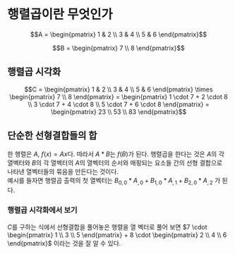 # 행렬곱이란 무엇인가

$$A = \begin{pmatrix}
1 & 2 \\
3 & 4 \\
5 & 6
\end{pmatrix}$$

$$B = \begin{pmatrix}
7 \\
8
\end{pmatrix}$$

## 행렬곱 시각화 
$$C = \begin{pmatrix}
1 & 2 \\
3 & 4 \\
5 & 6
\end{pmatrix} \times \begin{pmatrix}
7 \\
8
\end{pmatrix} = \begin{pmatrix}
1 \cdot 7 + 2 \cdot 8 \\
3 \cdot 7 + 4 \cdot 8 \\
5 \cdot 7 + 6 \cdot 8
\end{pmatrix} = \begin{pmatrix}
23 \\
53 \\
83
\end{pmatrix}$$

## 단순한 선형결합들의 합

한 행렬은 $A$, $f(x)=Ax$다. 따라서 $A*B$는 $f(B)$가 된다. 행렬곱을 한다는 것은 $A$의 각 열벡터와 $B$의 각 열벡터의 $A$의 열벡터의 순서와 매핑되는 요소들 간의 선형 결합으로 나타낸 열벡터들의 묶음을 만든다는 것이다.  
예시를 들자면 행렬곱 출력의 첫 열벡터는 $B_{0,0} * A_{,0} + B_{1,0} * A_{,1} + B_{2,0} * A_{,2}$ 가 된다.  

### 행렬곱 시각화에서 보기

$C$를 구하는 식에서 선형결합을 풀어놓은 행렬을 열 벡터로 풀어 보면 $7 \cdot \begin{pmatrix} 1 \\ 3 \\ 5 \end{pmatrix} + 8 \cdot \begin{pmatrix} 2 \\ 4 \\ 6 \end{pmatrix}$ 이라는 것을 잘 알 수 있다.